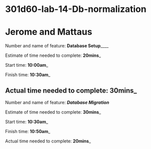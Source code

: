 # 301d60-lab-14-Db-normalization
# Jerome and Mattaus

Number and name of feature: ______________Database Setup__________________

Estimate of time needed to complete: __20mins___

Start time: __10:00am___

Finish time: __10:30am___

Actual time needed to complete: __30mins___
-------------------------------------------------------------------------
Number and name of feature: _________Database Migration_________

Estimate of time needed to complete: __30mins___

Start time: __10:30am___

Finish time: __10:50am___

Actual time needed to complete: __20mins___